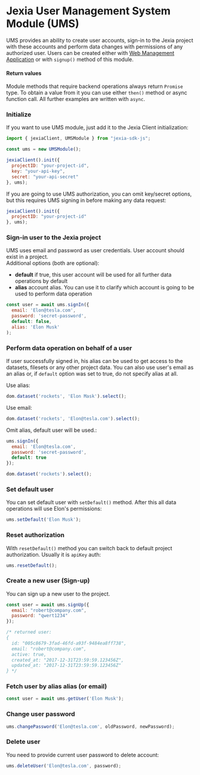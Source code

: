 # Jexia User Management System Module (UMS)
UMS provides an ability to create user accounts, sign-in to the Jexia project with these accounts and perform 
data changes with permissions of any authorized user. Users can be created either 
with [Web Management Application](https://docs.jexia.com/getting-started/user-management/) or 
with `signup()` method of this module.  

#### Return values
Module methods that require backend operations always return `Promise` type. 
To obtain a value from it you can use either `then()` method or async function call. 
All further examples are written with `async`.

### Initialize
If you want to use UMS module, just add it to the Jexia Client initialization:
```javascript  
import { jexiaClient, UMSModule } from "jexia-sdk-js";

const ums = new UMSModule(); 

jexiaClient().init({  
  projectID: "your-project-id",  
  key: "your-api-key",  
  secret: "your-api-secret"  
}, ums); 
```  
 If you are going to use UMS authorization, you can omit key/secret options, 
 but this requires UMS signing in before making any data request:
```javascript
jexiaClient().init({  
  projectID: "your-project-id"
}, ums); 
```
 
### Sign-in user to the Jexia project
UMS uses email and password as user credentials. User account should exist in a project.  
Additional options (both are optional):
- **default**
  if true, this user account will be used for all further data operations by default
- **alias**
  account alias. You can use it to clarify which account is going to be used to perform data operation
 
```javascript  
const user = await ums.signIn({  
  email: 'Elon@tesla.com',  
  password: 'secret-password',  
  default: false, 
  alias: 'Elon Musk'
);
```  
  
### Perform data operation on behalf of a user 
If user successfully signed in, his alias can be used to get access to the datasets, filesets or any other project data. 
You can also use user's email as an alias or, if `default` option was set to true, do not specify alias at all.

Use alias:   
```javascript  
dom.dataset('rockets', 'Elon Mask').select();
```  
 Use email:
```javascript  
dom.dataset('rockets', 'Elon@tesla.com').select();  
```  
 
 Omit alias, default user will be used.:
```javascript  
ums.signIn({  
  email: 'Elon@tesla.com',  
  password: 'secret-password',  
  default: true
});  

dom.dataset('rockets').select();  
```    
  
### Set default user
You can set default user with `setDefault()` method. After this all data operations will use Elon's permissions:
```javascript  
ums.setDefault('Elon Musk');  
```  
  
### Reset authorization
With `resetDefault()` method you can switch back to default project authorization. Usually it is `apiKey` auth:
```javascript  
ums.resetDefault();
```  
  
### Create a new user (Sign-up)
You can sign up a new user to the project.
```javascript  
const user = await ums.signUp({  
  email: "robert@company.com",  
  password: "qwert1234"  
});

/* returned user: 
{
  id: "005c8679-3fad-46fd-a93f-9484ea8ff738",
  email: "robert@company.com",
  active: true,
  created_at: "2017-12-31T23:59:59.123456Z",
  updated_at: "2017-12-31T23:59:59.123456Z"
} */
```  
  
### Fetch user by alias alias (or email)  
```javascript  
const user = await ums.getUser('Elon Musk'); 
```  
  
### Change user password  
```javascript  
ums.changePassword('Elon@tesla.com', oldPassword, newPassword);  
```  
  
### Delete user
You need to provide current user password to delete account:
```javascript  
ums.deleteUser('Elon@tesla.com', password);  
```
